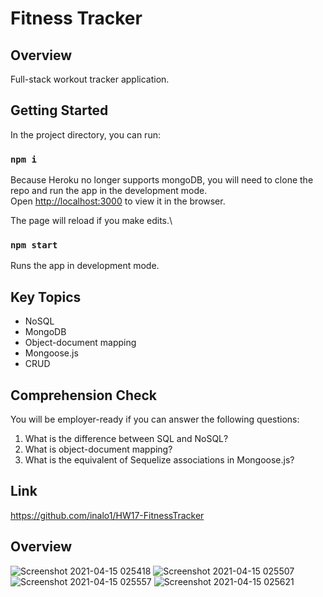 # Fitness Tracker

## Overview
Full-stack workout tracker application.

## Getting Started

In the project directory, you can run:

### `npm i`

Because Heroku no longer supports mongoDB,  you will need to clone the repo and run the app in the development mode.\
Open [http://localhost:3000](http://localhost:3000) to view it in the browser.

The page will reload if you make edits.\

### `npm start`

Runs the app in development mode.

## Key Topics
* NoSQL
* MongoDB
* Object-document mapping
* Mongoose.js
* CRUD

## Comprehension Check
You will be employer-ready if you can answer the following questions:
1. What is the difference between SQL and NoSQL?
2. What is object-document mapping? 
3. What is the equivalent of Sequelize associations in Mongoose.js? 

## Link
https://github.com/inalo1/HW17-FitnessTracker

## Overview
![Screenshot 2021-04-15 025418](https://user-images.githubusercontent.com/73044038/114835333-14d41d00-9d97-11eb-9250-7601a3a2367f.png)
![Screenshot 2021-04-15 025507](https://user-images.githubusercontent.com/73044038/114835338-14d41d00-9d97-11eb-8da1-5bbab765451d.png)
![Screenshot 2021-04-15 025557](https://user-images.githubusercontent.com/73044038/114835339-156cb380-9d97-11eb-9854-31e6c944ee1d.png)
![Screenshot 2021-04-15 025621](https://user-images.githubusercontent.com/73044038/114835341-156cb380-9d97-11eb-80d9-91a8ec499c1e.png)
